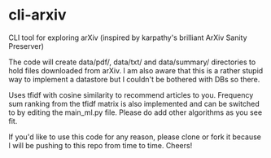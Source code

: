 # cli-arxiv
CLI tool for exploring arXiv (inspired by karpathy's brilliant ArXiv Sanity Preserver)

The code will create data/pdf/, data/txt/ and data/summary/ directories to hold files downloaded from arXiv. I am also aware that this is a rather stupid way to implement a datastore but I couldn't be bothered with DBs so there.

Uses tfidf with cosine similarity to recommend articles to you. Frequency sum ranking from the tfidf matrix is also implemented and can be switched to by editing the main_ml.py file. Please do add other algorithms as you see fit.

If you'd like to use this code for any reason, please clone or fork it because I will be pushing to this repo from time to time. Cheers!
